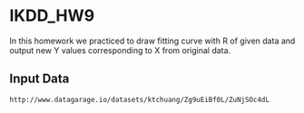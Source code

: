 IKDD_HW9
========
In this homework we practiced to draw fitting curve with R of given data and
output new Y values corresponding to X from original data.<br>

Input Data
----------
    http://www.datagarage.io/datasets/ktchuang/Zg9uEiBf0L/ZuNjSOc4dL
